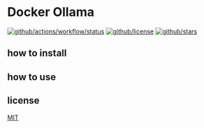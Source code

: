 # Docker Ollama

[![github/actions/workflow/status](https://img.shields.io/github/actions/workflow/status/brtmvdl/docker-ollama/docker-push.yml)](https://img.shields.io/github/actions/workflow/status/brtmvdl/docker-ollama/docker-push.yml) [![github/license](https://img.shields.io/github/license/brtmvdl/docker-ollama)](https://img.shields.io/github/license/brtmvdl/docker-ollama) [![github/stars](https://img.shields.io/github/stars/brtmvdl/docker-ollama?style=social)](https://img.shields.io/github/stars/brtmvdl/docker-ollama?style=social)

## how to install

## how to use

## license

[MIT](./LICENSE) 
